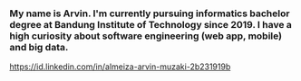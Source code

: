 ### My name is Arvin. I'm currently pursuing informatics bachelor degree at Bandung Institute of Technology since 2019. I have a high curiosity about software engineering (web app, mobile) and big data.

https://id.linkedin.com/in/almeiza-arvin-muzaki-2b231919b
